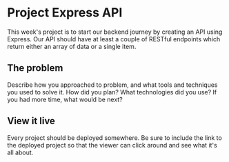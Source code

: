# Project Express API

This week's project is to start our backend journey by creating an API using Express. Our API should have at least a couple of RESTful endpoints which return either an array of data or a single item.

## The problem

Describe how you approached to problem, and what tools and techniques you used to solve it. How did you plan? What technologies did you use? If you had more time, what would be next?

## View it live

Every project should be deployed somewhere. Be sure to include the link to the deployed project so that the viewer can click around and see what it's all about.
